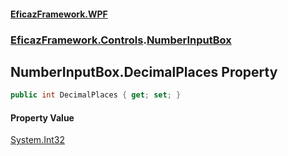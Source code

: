 #### [EficazFramework.WPF](EficazFrameworkWPF.md 'EficazFramework WPF')
### [EficazFramework.Controls](EficazFrameworkWPF.md#EficazFramework.Controls 'EficazFramework.Controls').[NumberInputBox](EficazFramework.Controls/NumberInputBox.md 'EficazFramework.Controls.NumberInputBox')

## NumberInputBox.DecimalPlaces Property

```csharp
public int DecimalPlaces { get; set; }
```

#### Property Value
[System.Int32](https://docs.microsoft.com/en-us/dotnet/api/System.Int32 'System.Int32')